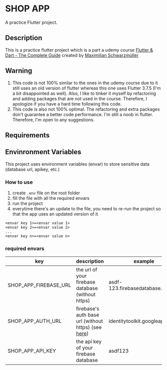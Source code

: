 # SHOP APP

A practice Flutter project.

## Description

This is a practice flutter project which is a part a udemy course [Flutter & Dart - The Complete Guide](https://www.udemy.com/course/learn-flutter-dart-to-build-ios-android-apps/)
created by [Maximilian Schwarzmüller](https://www.udemy.com/user/maximilian-schwarzmuller/)

## Warning

1. This code is not 100% similar to the ones in the udemy course due to it still uses an old version of flutter whereas this one uses Flutter 3.7.5 (I'm a bit disappointed as well). Also, I like to tinker it myself by refactoring and adding packages that are not used in the course. Therefore, I apologize if you have a hard time following this code.
2. This code is also not 100% optimal. The refactoring and extra packages don't guarantee a better code performance. I'm still a noob in flutter. Therefore, I'm open to any suggestions.

## Requirements

## Envinronment Variables

This project uses environment variables (envar) to store sensitive data (database url, apikey, etc.)

### How to use

1. create `.env` file on the root folder
2. fill the file with all the required envars
3. run the project
4. everytime there's an update to the file, you need to re-run the project so that the app uses an updated version of it

```
<envar key 1>=<envar value 1>
<envar key 2>=<envar value 2>
...
<envar key n>=<envar value n>
```

### required envars

| key                   | description                                                                                                                                | example                        |
| --------------------- | ------------------------------------------------------------------------------------------------------------------------------------------ |--------------------------------|
| SHOP_APP_FIREBASE_URL | the url of your firebase database (without https)                                                                                          | asdf-123.firebasedatabase.app  |
| SHOP_APP_AUTH_URL     | firebase's auth base url (without https) (see [here](https://firebase.google.com/docs/reference/rest/auth/#section-create-email-password)) | identitytoolkit.googleapis.com |
| SHOP_APP_API_KEY      | the api key of your firebase database                                                                                                      | asdf123                        |
